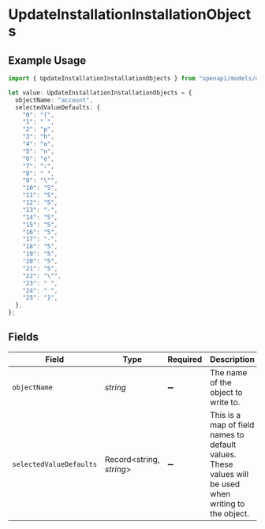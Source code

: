 # UpdateInstallationInstallationObjects

## Example Usage

```typescript
import { UpdateInstallationInstallationObjects } from "openapi/models/operations";

let value: UpdateInstallationInstallationObjects = {
  objectName: "account",
  selectedValueDefaults: {
    "0": "{",
    "1": " ",
    "2": "p",
    "3": "h",
    "4": "o",
    "5": "n",
    "6": "e",
    "7": ":",
    "8": " ",
    "9": "\"",
    "10": "5",
    "11": "5",
    "12": "5",
    "13": "-",
    "14": "5",
    "15": "5",
    "16": "5",
    "17": "-",
    "18": "5",
    "19": "5",
    "20": "5",
    "21": "5",
    "22": "\"",
    "23": " ",
    "24": " ",
    "25": "}",
  },
};
```

## Fields

| Field                                                                                                 | Type                                                                                                  | Required                                                                                              | Description                                                                                           | Example                                                                                               |
| ----------------------------------------------------------------------------------------------------- | ----------------------------------------------------------------------------------------------------- | ----------------------------------------------------------------------------------------------------- | ----------------------------------------------------------------------------------------------------- | ----------------------------------------------------------------------------------------------------- |
| `objectName`                                                                                          | *string*                                                                                              | :heavy_minus_sign:                                                                                    | The name of the object to write to.                                                                   | account                                                                                               |
| `selectedValueDefaults`                                                                               | Record<string, *string*>                                                                              | :heavy_minus_sign:                                                                                    | This is a map of field names to default values. These values will be used when writing to the object. | { phone: "555-555-5555"  }                                                                            |